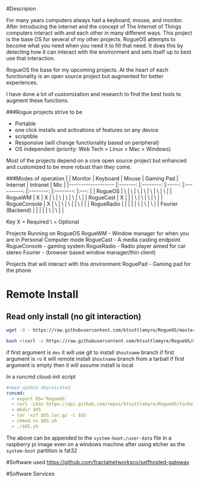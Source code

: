 #Descripion

For many years computers always had a keyboard, mouse, and monitor. After introducing the internet and the concept of The Internet of Things computers interact with and each other in many different ways. This project is the base OS for several of my other projects. RogueOS attempts to become what you need when you need it to fill that need. It does this by detecting how it can interact with the environment and sets itself up to best use that interaction.

RogueOS the base for my upcoming projects. At the heart of each functionality is an open source project but augmented for better experiences.

I have done a lot of customization and research to find the best tools to augment these functions.

###Rogue projects strive to be
 - Portable
 - one click installs and activations of features on any device
 - scriptible 
 - Responsive (will change functionality based on peripheral)
 - OS independent (priority: Web Tech > Linux > Mac > Windows)

Most of the projects depend on a core open source project but enhanced and customized to be more robust than they come.

###Modes of operation
|                   	| Monitor 	| Keyboard 	| Mouse 	| Gaming Pad 	| Internet 	| Intranet 	| Mic 	|
|-------------------	|:-------:	|:--------:	|:-----:	|:----------:	|:--------:	|:--------:	|:---:	|
| RogueOS           	|    \    	|     \    	|   \   	|      \     	|     \    	|     \    	|  \  	|
| RogueWM           	|    X    	|     X    	|   \   	|      \     	|     \    	|     \    	|  \  	|
| RogueCast         	|    X    	|          	|       	|      \     	|     \    	|     \    	|  \  	|
| RogueConsole         	|    X    	|     \    	|   \   	|      \     	|          	|     \    	|     	|
| RogueRadio        	|         	|          	|       	|            	|     \    	|     \    	|  \  	|
| Fourier (Backend) 	|         	|          	|       	|            	|     \    	|     \    	|     	|

Key
 X = Required
 \ = Optional


Projects Running on RogueOS
RogueWM - Window manager for when you are in Personal Computer mode
RogueCast - A media casting endpoint
RogueConsole - gaming system
RogueRadio - Radio player aimed for car stereo
Fourier - (browser based window manager/thin client)

Projects that will interact with this environment
RoguePad - Gaming pad for the phone



# Remote Install
## Read only install (no git interaction)
```bash
wget -O - https://raw.githubusercontent.com/ktsuttlemyre/RogueOS/master/install.sh | bash
```
```bash
bash <(curl -s https://raw.githubusercontent.com/ktsuttlemyre/RogueOS/master/install.sh)
```

if first argument is `dev` it will use git to install `$hostname` branch
if first argument is `ro` it will remote install `$hostname` branch from a tarball
if first argument is empty then it will assume install is local



In a runcmd cloud-init script
```yaml
#need update depreicated
runcmd:
  - export OS='RogueOS'
  - curl -LkSs https://api.github.com/repos/ktsuttlemyre/RogueOS/tarball -o $OS.tar.gz
  - mkdir $OS
  - tar -xzf $OS.tar.gz -C $OS
  - chmod +x $OS.sh
  - ./$OS.sh
```
The above can be appended to the `system-boot:/user-data` file in a raspberry pi image even on a windows machine after using etcher as the `system-boot` partition is fat32



#Software used
https://github.com/fractalnetworksco/selfhosted-gateway

#Software Services





